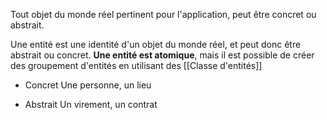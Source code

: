 Tout objet du monde réel pertinent pour l'application, peut être concret ou abstrait.

Une entité est une identité d'un objet du monde réel, et peut donc être abstrait ou concret.
**Une entité est atomique**, mais il est possible de créer des groupement d'entités en utilisant des [[Classe d'entités]]

- Concret
	Une personne, un lieu

- Abstrait
	Un virement, un contrat